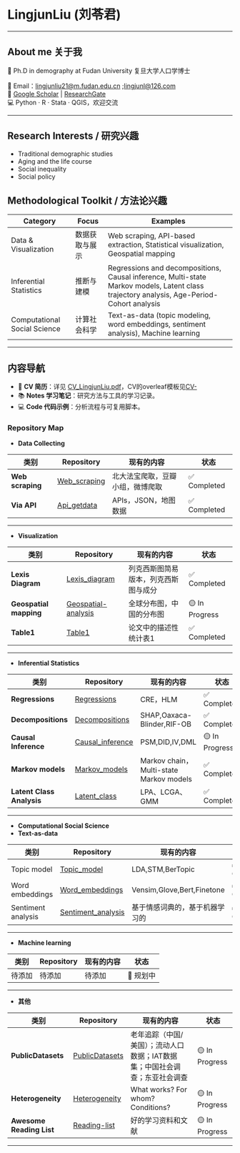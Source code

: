 # LingjunLiu (刘苓君)
---
## About me 关于我
👋 Ph.D in demography at Fudan University 复旦大学人口学博士  

📧 Email：lingjunliu21@m.fudan.edu.cn ;lingjunl@126.com  
🔗 [Google Scholar](https://scholar.google.co.jp/citations?user=TsU6bnMAAAAJ&hl=en) | [ResearchGate](https://www.researchgate.net/profile/Lingjun-Liu-4?ev=hdr_xprf)  
💻 Python · R · Stata · QGIS，欢迎交流

---
## Research Interests / 研究兴趣  
- Traditional demographic studies
- Aging and the life course
- Social inequality
- Social policy
## Methodological Toolkit / 方法论兴趣
| Category | Focus | Examples |
|----------|-------|------------|
| Data & Visualization | 数据获取与展示 | Web scraping, API-based extraction, Statistical visualization, Geospatial mapping |
| Inferential Statistics | 推断与建模 | Regressions and decompositions, Causal inference, Multi-state Markov models, Latent class trajectory analysis, Age-Period-Cohort analysis |
| Computational Social Science | 计算社会科学 | Text-as-data (topic modeling, word embeddings, sentiment analysis), Machine learning |
---
## 内容导航
- 📄 **CV 简历**：详见 [CV_LingjunLiu.pdf](https://github.com/Lingjun-Liu/lingjunliu.github.io/blob/main/CV_LingjunLiu.pdf)，CV的overleaf模板见[CV-](https://github.com/Lingjun-Liu/CV-)
- 📚 **Notes 学习笔记**：研究方法与工具的学习记录。
- 💻 **Code 代码示例**：分析流程与可复用脚本。


### Repository Map


- **Data Collecting**  

| 类别 | Repository | 现有的内容 | 状态 |
|-----------|------|------------|------|
| **Web scraping** | [Web_scraping](https://github.com/Lingjun-Liu/web_scraping) | 北大法宝爬取，豆瓣小组，微博爬取 | ✅ Completed |
| **Via API** | [Api_getdata](https://github.com/Lingjun-Liu/Api_getdata) | APIs，JSON，地图数据 | ✅ Completed |
---

- **Visualization**  

| 类别 | Repository | 现有的内容 | 状态 |
|-----------|------|------------|------|
| **Lexis Diagram** | [Lexis_diagram](https://github.com/Lingjun-Liu/Lexis_diagram) | 列克西斯图简易版本，列克西斯图与成分 | ✅ Completed |
| **Geospatial mapping** | [Geospatial-analysis](https://github.com/Lingjun-Liu/Geospatial-mapping) | 全球分布图，中国的分布图 | 🟡 In Progress |
| **Table1** | [Table1](https://github.com/Lingjun-Liu/Table1) | 论文中的描述性统计表1 | ✅ Completed |
---

- **Inferential Statistics**  

| 类别 | Repository | 现有的内容 | 状态 |
|-----------|------|------------|------|
| **Regressions** | [Regressions](https://github.com/Lingjun-Liu/Regressions) | CRE，HLM | ✅ Completed |
| **Decompositions** | [Decompositions](https://github.com/Lingjun-Liu/Decompositions) | SHAP,Oaxaca-Blinder,RIF-OB | ✅ Completed |
| **Causal Inference** | [Causal_inference](https://github.com/Lingjun-Liu/Causal_inference) | PSM,DID,IV,DML | 🟡 In Progress |
| **Markov models** | [Markov_models](https://github.com/Lingjun-Liu/Markov_models) | Markov chain，Multi-state Markov models | ✅ Completed |
| **Latent Class Analysis** | [Latent_class](https://github.com/Lingjun-Liu/Latent_class) | LPA、LCGA、GMM | ✅ Completed |
--- 

-  **Computational Social Science**  
 - **Text-as-data**  

| 类别 | Repository | 现有的内容 | 状态 |
|-----------|------|------------|------|
| Topic model | [Topic_model](https://github.com/Lingjun-Liu/Topic_model) | LDA,STM,BerTopic | ✅ Completed |
| Word embeddings | [Word_embeddings](https://github.com/Lingjun-Liu/Word_embeddings)| Vensim,Glove,Bert,Finetone | ✅ Completed |
| Sentiment analysis | [Sentiment_analysis](https://github.com/Lingjun-Liu/Sentiment_analysis) | 基于情感词典的，基于机器学习的 | ✅ Completed |
---

 - **Machine learning**  

| 类别 | Repository | 现有的内容 | 状态 |
|-----------|------|------------|------|
| 待添加 | 待添加 | 待添加 | 📝 规划中 |
---

- **其他**  

| 类别 | Repository | 现有的内容 | 状态 |
|-----------|------|------------|------|
| **PublicDatasets** | [PublicDatasets](https://github.com/Lingjun-Liu/PublicDatasets) | 老年追踪（中国/美国）；流动人口数据；IAT数据集；中国社会调查；东亚社会调查 | 🟡 In Progress |
| **Heterogeneity** | [Heterogeneity](https://github.com/Lingjun-Liu/Heterogeneity) | What works? For whom? Conditions? | 🟡 In Progress |
| **Awesome Reading List** | [Reading-list](https://github.com/Lingjun-Liu/Reading-list) | 好的学习资料和文献 | 🟡 In Progress |
---

